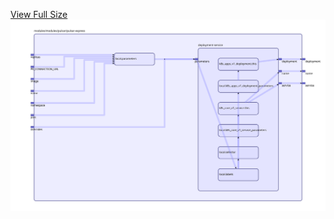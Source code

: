 [View Full Size](https://raw.githubusercontent.com/mingfang/terraform-k8s-modules/master/modules/pulsar/pulsar-express/diagram.svg?sanitize=true)<img src="diagram.svg"/>
